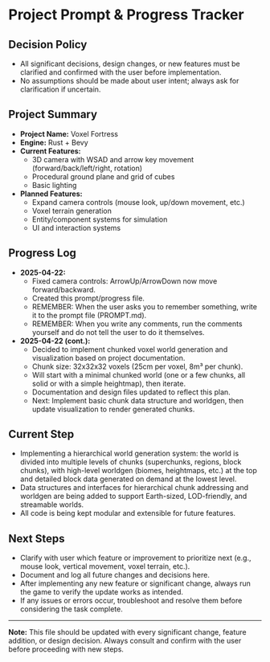 # Project Prompt & Progress Tracker

## Decision Policy
- All significant decisions, design changes, or new features must be clarified and confirmed with the user before implementation.
- No assumptions should be made about user intent; always ask for clarification if uncertain.

## Project Summary
- **Project Name:** Voxel Fortress
- **Engine:** Rust + Bevy
- **Current Features:**
  - 3D camera with WSAD and arrow key movement (forward/back/left/right, rotation)
  - Procedural ground plane and grid of cubes
  - Basic lighting
- **Planned Features:**
  - Expand camera controls (mouse look, up/down movement, etc.)
  - Voxel terrain generation
  - Entity/component systems for simulation
  - UI and interaction systems

## Progress Log
- **2025-04-22:**
  - Fixed camera controls: ArrowUp/ArrowDown now move forward/backward.
  - Created this prompt/progress file.
  - REMEMBER: When the user asks you to remember something, write it to the prompt file (PROMPT.md).
  - REMEMBER: When you write any comments, run the comments yourself and do not tell the user to do it themselves.
- **2025-04-22 (cont.):**
  - Decided to implement chunked voxel world generation and visualization based on project documentation.
  - Chunk size: 32x32x32 voxels (25cm per voxel, 8m³ per chunk).
  - Will start with a minimal chunked world (one or a few chunks, all solid or with a simple heightmap), then iterate.
  - Documentation and design files updated to reflect this plan.
  - Next: Implement basic chunk data structure and worldgen, then update visualization to render generated chunks.

## Current Step
- Implementing a hierarchical world generation system: the world is divided into multiple levels of chunks (superchunks, regions, block chunks), with high-level worldgen (biomes, heightmaps, etc.) at the top and detailed block data generated on demand at the lowest level.
- Data structures and interfaces for hierarchical chunk addressing and worldgen are being added to support Earth-sized, LOD-friendly, and streamable worlds.
- All code is being kept modular and extensible for future features.

## Next Steps
- Clarify with user which feature or improvement to prioritize next (e.g., mouse look, vertical movement, voxel terrain, etc.).
- Document and log all future changes and decisions here.
- After implementing any new feature or significant change, always run the game to verify the update works as intended.
- If any issues or errors occur, troubleshoot and resolve them before considering the task complete.

---
**Note:** This file should be updated with every significant change, feature addition, or design decision. Always consult and confirm with the user before proceeding with new steps.
